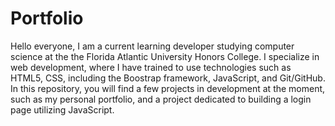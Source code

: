 # Portfolio
Hello everyone, I am a current learning developer studying computer science at the the Florida Atlantic University Honors College. I specialize 
in web development, where I have trained to use technologies such as HTML5, CSS, including the Boostrap framework, JavaScript, and Git/GitHub. In this repository, you will find a few projects in development at the moment, such as my personal portfolio, and a project dedicated to building a login page utilizing JavaScript. 

